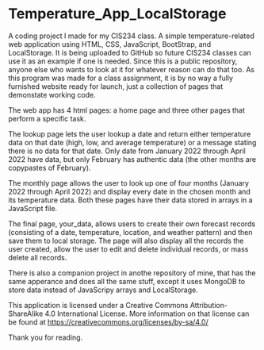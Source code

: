 # Temperature_App_LocalStorage
A coding project I made for my CIS234 class. A simple temperature-related web application using HTML, CSS, JavaScript, BootStrap, and LocalStorage. It is being uploaded to GitHub so future CIS234 classes can use it as an example if one is needed. Since this is a public repository, anyone else who wants to look at it for whatever reason can do that too. As this program was made for a class assignment, it is by no way a fully furnished website ready for launch, just a collection of pages that demonstate working code.

The web app has 4 html pages: a home page and three other pages that perform a specific task. 

The lookup page lets the user lookup a date and return either temperature data on that date (high, low, and average temperature) or a message stating there is no data for that date. Only date from January 2022 through April 2022 have data, but only February has authentic data (the other months are copypastes of February).

The monthly page allows the user to look up one of four months (January 2022 through April 2022) and display every date in the chosen month and its temperature data. Both these pages have their data stored in arrays in a JavaScript file. 

The final page, your_data, allows users to create their own forecast records (consisting of a date, temperature, location, and weather pattern) and then save them to local storage. The page will also display all the records the user created, allow the user to edit and delete individual records, or mass delete all records.

There is also a companion project in anothe repository of mine, that has the same apperance and does all the same stuff, except it uses MongoDB to store data instead of JavaScripy arrays and LocalStorage.

This application is licensed under a Creative Commons Attribution-ShareAlike 4.0 International License. More information on that license can be found at https://creativecommons.org/licenses/by-sa/4.0/

Thank you for reading.
